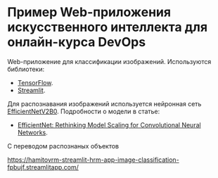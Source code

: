 # Пример Web-приложения искусственного интеллекта для онлайн-курса DevOps

Web-приложение для классификации изображений. Используются библиотеки:

- [TensorFlow](https://www.tensorflow.org/).
- [Streamlit](https://streamlit.io/).

Для распознавания изображений используется нейронная сеть [EfficientNetV2B0](https://keras.io/api/applications/efficientnet_v2/#efficientnetv2b0-function). Подробности о модели в статье:

- [EfficientNet: Rethinking Model Scaling for Convolutional Neural Networks](https://arxiv.org/abs/1905.11946).

C переводом распознаных объектов

https://hamitovrm-streamlit-hrm-app-image-classification-fpbujf.streamlitapp.com/
